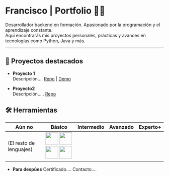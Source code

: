 # Francisco | Portfolio 👨‍💻

Desarrollador backend en formación. Apasionado por la programación y el aprendizaje constante.  
Aquí encontrarás mis proyectos personales, prácticas y avances en tecnologías como Python, Java y más.

---
## 🚀 Proyectos destacados

- **Proyecto 1**  
  Descripción.... 
  [Repo](https://github.com/franyrc/NombreProyecto1) | [Demo](https://nombreproyecto1.demo.com)

- **Proyecto2**  
  Descripción.....
  [Repo](https://github.com/franyrc/NombreProyecto2)

## 🛠 Herramientas


| Aún no | Básico | Intermedio | Avanzado | Experto+ |
|--------|--------|------------|----------|----------|
|   (El resto de lenguajes)     | <img src="https://cdn.jsdelivr.net/npm/programming-languages-logos/src/html/html.png" height="40"/> <img src="https://cdn.jsdelivr.net/npm/programming-languages-logos/src/css/css.png" height="40"/> <img src="https://cdn.jsdelivr.net/npm/programming-languages-logos/src/python/python.png" height="40"/> <img src="https://cdn.jsdelivr.net/npm/programming-languages-logos/src/java/java.png" height="40"/> |        |          |          |


- **Para despúes**
Certificado....
Contacto....
